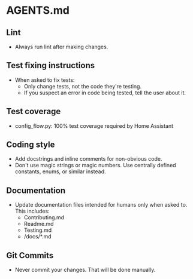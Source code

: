 # AGENTS.md

## Lint

- Always run lint after making changes.

## Test fixing instructions

- When asked to fix tests:
    - Only change tests, not the code they're testing.
    - If you suspect an error in code being tested, tell the user about it.

## Test coverage

- config_flow.py: 100% test coverage required by Home Assistant

## Coding style

- Add docstrings and inline comments for non-obvious code.
- Don't use magic strings or magic numbers. Use centrally defined constants, enums, or similar instead.

## Documentation

- Update documentation files intended for humans only when asked to. This includes:
    - Contributing.md
    - Readme.md
    - Testing.md
    - /docs/*.md

## Git Commits

- Never commit your changes. That will be done manually.